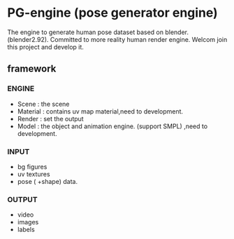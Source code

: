 <!--
 * @Author: cvhades
 * @Date: 2021-11-09 16:15:16
 * @LastEditTime: 2021-11-09 18:21:53
 * @LastEditors: Please set LastEditors
 * @FilePath: /PG-engine/README.md
-->

# PG-engine (pose generator engine)
The engine to generate human pose dataset based on blender.(blender2.92).  Committed to  more reality human render engine. Welcom join this project and develop it.

## framework

### ENGINE
- Scene : the scene
- Material : contains uv map material,need to development.
- Render : set the output
- Model : the object and animation engine. (support SMPL) ,need to development.

### INPUT
- bg figures
- uv textures
- pose ( +shape) data.

### OUTPUT
- video
- images
- labels